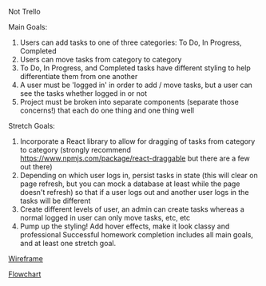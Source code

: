 Not Trello

Main Goals:
1. Users can add tasks to one of three categories: To Do, In Progress, Completed
1. Users can move tasks from category to category
1. To Do, In Progress, and Completed tasks have different styling to help differentiate them from one another
1. A user must be 'logged in' in order to add / move tasks, but a user can see the tasks whether logged in or not
1. Project must be broken into separate components (separate those concerns!) that each do one thing and one thing well


Stretch Goals:
1. Incorporate a React library to allow for dragging of tasks from category to category (strongly recommend https://www.npmjs.com/package/react-draggable but there are a few out there)
1. Depending on which user logs in, persist tasks in state (this will clear on page refresh, but you can mock a database at least while the page doesn't refresh) so that if a user logs out and another user logs in the tasks will be different
1. Create different levels of user, an admin can create tasks whereas a normal logged in user can only move tasks, etc, etc
1. Pump up the styling! Add hover effects, make it look classy and professional
Successful homework completion includes all main goals, and at least one stretch goal.



[Wireframe](https://wireframe.cc/IheQzG)

[Flowchart](https://gadeeresei.slack.com/files/U018X9HU98U/F01D91GPR5F/image.png)
